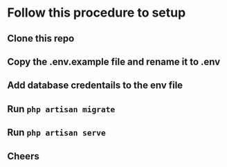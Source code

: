 # Follow this procedure to setup

## Clone this repo

## Copy the .env.example file and rename it to .env

## Add database credentails to the env file

## Run `php artisan migrate`

## Run `php artisan serve`

## Cheers